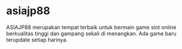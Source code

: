 # asiajp88
ASIAJP88 merupakan tempat terbaik untuk bermain game slot online berkualitas tinggi dan gampang sekali di menangkan. Ada game baru terupdate setiap harinya.
